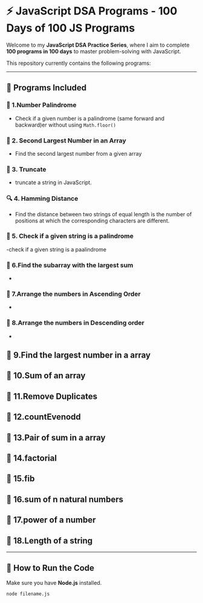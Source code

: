 # ⚡ JavaScript DSA Programs - 100 Days of 100 JS Programs

Welcome to my **JavaScript DSA Practice Series**, where I aim to complete **100 programs in 100 days** to master problem-solving with JavaScript.

This repository currently contains the following programs:

---

## 📘 Programs Included

### 🔢 1.Number Palindrome
- Check if a given number is a palindrome (same forward and backward)er without using `Math.floor()`

### 🧮 2. Second Largest Number in an Array
- Find the second largest number from a given array

### 🔁 3. Truncate 
- truncate a string in JavaScript.

### 🔍 4. Hamming Distance
- Find the distance between two strings of equal length is the number of positions at which the corresponding characters are different.

### 🔄 5. Check if a given string is a palindrome
-check if a given string is a paalindrome

### 🔢 6.Find the subarray with the largest sum
- 
### 🔢 7.Arrange the numbers in Ascending Order
- 
### 🔢 8.Arrange the numbers in Descending order
- 
🔢 9.Find the largest number in a array
- 
  🔢 10.Sum of an array
- 
  🔢 11.Remove Duplicates
- 
  🔢 12.countEvenodd
- 
 🔢 13.Pair of sum in a array
- 
 🔢 14.factorial 
- 
 🔢 15.fib 
- 
 🔢 16.sum of n natural numbers
- 
 🔢 17.power of a number
- 
 🔢 18.Length of a string
- 
---

## 🚀 How to Run the Code

Make sure you have **Node.js** installed.

```bash
node filename.js
